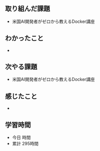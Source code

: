 ## 取り組んだ課題
- 米国AI開発者がゼロから教えるDocker講座
## わかったこと
- 
## 次やる課題
- 米国AI開発者がゼロから教えるDocker講座
## 感じたこと
- 
## 学習時間
- 今日 時間
- 累計 295時間
